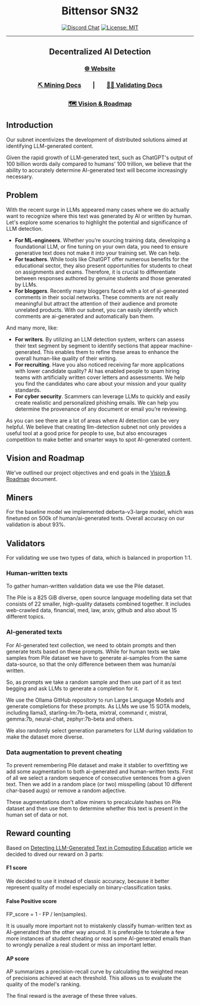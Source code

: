 
<div align="center">

# **Bittensor SN32** <!-- omit in toc -->
[![Discord Chat](https://img.shields.io/discord/308323056592486420.svg)](https://discord.gg/bittensor)
[![License: MIT](https://img.shields.io/badge/License-MIT-yellow.svg)](https://opensource.org/licenses/MIT) 

---

## Decentralized AI Detection <!-- omit in toc -->  

### [🌐 Website](https://its-ai.org/)  
### [⛏️ Mining Docs](docs/mining.md)&nbsp;&nbsp;&nbsp;&nbsp;&nbsp;&nbsp;&nbsp;&nbsp;|&nbsp;&nbsp;&nbsp;&nbsp;&nbsp;&nbsp;&nbsp;&nbsp;[🧑‍🏫 Validating Docs](docs/validating.md) 
### [🗺 Vision & Roadmap](docs/vision_and_roadmap.md)  

</div>

## Introduction

Our subnet incentivizes the development of distributed solutions aimed at identifying LLM-generated content.

Given the rapid growth of LLM-generated text, such as
ChatGPT's output of 100 billion words daily compared to humans' 100 trillion,
we believe that the ability to accurately determine AI-generated text will become increasingly necessary.


## Problem

With the recent surge in LLMs appeared many cases where we do actually want
to recognize where this text was generated by AI or written by human.
Let's explore some scenarios to highlight the potential and significance of LLM detection.

* **For ML-engineers**. Whether you’re sourcing training data, developing a foundational LLM, or fine tuning on your own data,
you need to ensure generative text does not make it into your training set. We can help.
* **For teachers**. While tools like ChatGPT offer numerous benefits for the educational sector, they also present opportunities for students to cheat on assignments and exams. 
Therefore, it is crucial to differentiate between responses authored by genuine students and those generated by LLMs.
* **For bloggers**. Recently many bloggers faced with a lot of ai-generated comments in 
their social networks. These comments are not really meaningful but attract the attention of their audience and promote unrelated products.
With our subnet, you can easily identify which comments are ai-generated and automatically ban them.

And many more, like:
* **For writers**.  By utilizing an LLM detection system, writers can assess their text segment by segment to identify sections that appear
machine-generated. This enables them to refine these areas to enhance the overall human-like quality of their writing.
* **For recruiting**. Have you also noticed receiving far more applications with lower candidate quality?
AI has enabled people to spam hiring teams with artificially written cover 
letters and assessments. We help you find the candidates who care about your mission and your quality standards.
* **For cyber security**. Scammers can leverage LLMs to quickly and easily create realistic and personalized phishing emails. 
We can help you determine the provenance of any document or email you’re reviewing.

As you can see there are a lot of areas where AI detection can
be very helpful. We believe that creating llm-detection subnet
not only provides a useful tool at a good price for people to use,
but also encourages competition to make better and smarter ways to spot AI-generated content.

## Vision and Roadmap

We've outlined our project objectives and end goals in the [Vision & Roadmap](docs/vision_and_roadmap.md) document.


## Miners

For the baseline model we implemented deberta-v3-large model, which was finetuned on 500k of human/ai-generated texts. 
Overall accuracy on our validation is about 93%.

## Validators

For validating we use two types of data, which is balanced in proportion 1:1.


### Human-written texts
To gather human-written validation data we use the Pile dataset.

The Pile is a 825 GiB diverse, open source language modelling data set that consists of 22 smaller, high-quality datasets combined together. It includes web-crawled data, financial, med, law, arxiv, github and also about 15 different topics.

### AI-generated texts
For AI-generated text collection, we need to obtain prompts and then generate texts based on these prompts. While for human texts we take samples from Pile dataset we have to generate ai-samples from the same data-source, so that the only difference between them was human/ai written.

So, as prompts we take a random sample and then use part of it as text begging and ask LLMs to generate a completion for it.

We use the Ollama GitHub repository to run Large Language Models and generate completions for these prompts. As LLMs we use 15 SOTA models, including llama3, starling-lm:7b-beta, mixtral, command r, mistral, gemma:7b, neural-chat, zephyr:7b-beta and others.

We also randomly select generation parameters for LLM during validation to make the dataset more diverse.

### Data augmentation to prevent cheating
To prevent remembering Pile dataset and make it stablier to overfitting we add some augmentation to both ai-generated and human-written texts. First of all we select a random sequence of consecutive sentences from a given text. Then we add in a random place (or two) misspelling (about 10 different char-based augs) or remove a random adjective.

These augmentations don't allow miners to precalculate hashes on Pile dataset and then use them to determine whether this text is present in the human set of data or not.

## Reward counting
Based on [Detecting LLM-Generated Text in Computing Education](https://arxiv.org/pdf/2307.07411.pdf) 
article we decided to dived our reward on 3 parts:

#### F1 score
We decided to use it instead of classic accuracy, because
it better represent quality of model especially on binary-classification tasks.

#### False Positive score
FP_score = 1 - FP / len(samples).

It is usually more important not to mistakenly classify human-written text as AI-generated than the other way around.
It is preferable to tolerate a few more instances of student cheating or read some AI-generated emails than to wrongly penalize a real student or miss an important letter.

#### AP score
AP summarizes a precision-recall curve by calculating the weighted mean of precisions achieved at each threshold.
This allows us to evaluate the quality of the model's ranking.


The final reward is the average of these three values.
